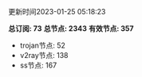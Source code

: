 更新时间2023-01-25 05:18:23

**总订阅: 73**
**总节点: 2343**
**有效节点: 357**
- trojan节点: 52
- v2ray节点: 138
- ss节点: 167
